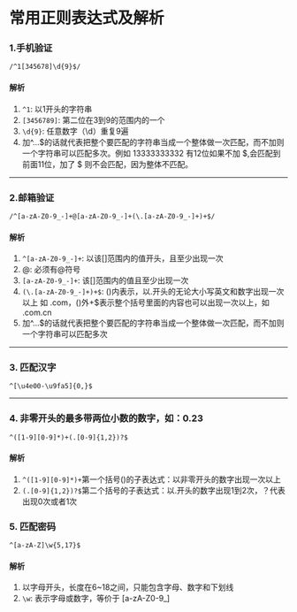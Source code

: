 # 常用正则表达式及解析

### 1.手机验证
`/^1[345678]\d{9}$/`

#### 解析
1. `^1`: 以1开头的字符串
2. `[3456789]`: 第二位在3到9的范围内的一个
3. `\d{9}`: 任意数字（\d）重复9遍
4. 加^...$的话就代表把整个要匹配的字符串当成一个整体做一次匹配，而不加则一个字符串可以匹配多次。例如 13333333332 有12位如果不加 $,会匹配到前面11位，加了 $ 则不会匹配，因为整体不匹配。

------

### 2.邮箱验证
`/^[a-zA-Z0-9_-]+@[a-zA-Z0-9_-]+(\.[a-zA-Z0-9_-]+)+$/`

#### 解析
1. `^[a-zA-Z0-9_-]+`: 以该[]范围内的值开头，且至少出现一次
2. @: 必须有@符号
3. `[a-zA-Z0-9_-]+`: 该[]范围内的值且至少出现一次
4. `(\.[a-zA-Z0-9_-]+)+$`:  ()内表示，以.开头的无论大小写英文和数字出现一次以上 如 .com，()外+$表示整个括号里面的内容也可以出现一次以上，如 .com.cn
5. 加^...$的话就代表把整个要匹配的字符串当成一个整体做一次匹配，而不加则一个字符串可以匹配多次
------

### 3. 匹配汉字
`^[\u4e00-\u9fa5]{0,}$`

------

### 4. 非零开头的最多带两位小数的数字，如：0.23
`^([1-9][0-9]*)+(.[0-9]{1,2})?$`

#### 解析
1. `^([1-9][0-9]*)+`第一个括号()的子表达式：以非零开头的数字出现一次以上
2. `(.[0-9]{1,2})?$`第二个括号的子表达式：以.开头的数字出现1到2次，？代表出现0次或者1次

### 5. 匹配密码
` ^[a-zA-Z]\w{5,17}$ `

#### 解析
1. 以字母开头，长度在6~18之间，只能包含字母、数字和下划线
2. `\w`: 表示字母或数字，等价于 [a-zA-Z0-9_]


